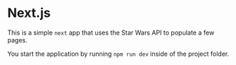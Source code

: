 # Next.js

This is a simple `next` app that uses the Star Wars API to populate a few pages.

You start the application by running `npm run dev` inside of the project folder.
